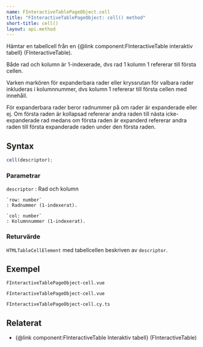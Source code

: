 ```yaml
---
name: FInteractiveTablePageObject.cell
title: "FInteractiveTablePageObject: cell() method"
short-title: cell()
layout: api.method
---
```


Hämtar en tabellcell från en {@link component:FInteractiveTable interaktiv tabell} (FInteractiveTable).

Både rad och kolumn är 1-indexerade, dvs rad 1 kolumn 1 refererar till första cellen.

Varken markören för expanderbara rader eller kryssrutan för valbara rader inkluderas i kolumnnummer, dvs kolumn 1 refererar till första cellen med innehåll.

För expanderbara rader beror radnummer på om rader är expanderade eller ej.
Om första raden är kollapsad refererar andra raden till nästa icke-expanderade rad medans om första raden är expanderd refererar andra raden till första expanderade raden under den första raden.

## Syntax

```ts nocompile nolint
cell(descriptor);
```

### Parametrar

`descriptor`
: Rad och kolumn

    `row: number`
    : Radnummer (1-indexerat).

    `col: number`
    : Kolumnnummer (1-indexerat).

### Returvärde

`HTMLTableCellElement` med tabellcellen beskriven av `descriptor`.

## Exempel

```import nomarkup
FInteractiveTablePageObject-cell.vue
```

```import static
FInteractiveTablePageObject-cell.vue
```

```import static
FInteractiveTablePageObject-cell.cy.ts
```

## Relaterat

- {@link component:FInteractiveTable Interaktiv tabell} (FInteractiveTable)
